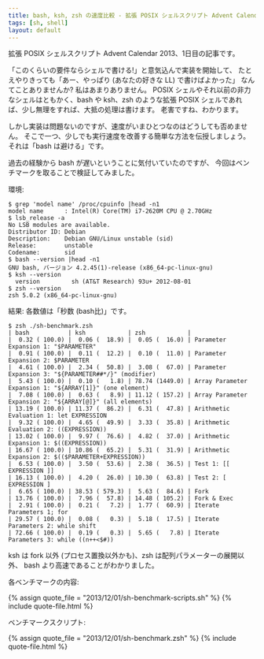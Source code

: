```yaml
---
title: bash, ksh, zsh の速度比較 - 拡張 POSIX シェルスクリプト Advent Calendar 2013
tags: [sh, shell]
layout: default
---
```


拡張 POSIX シェルスクリプト Advent Calendar 2013、1日目の記事です。

「このくらいの要件ならシェルで書ける!」と意気込んで実装を開始して、
たとえやりきっても「あー、やっぱり (あなたの好きな LL) で書けばよかった」
なんてことありませんか? 私はあまりありません。
POSIX シェルやそれ以前の非力なシェルはともかく、bash や ksh、zsh
のような拡張 POSIX シェルであれば、少し無理をすれば、大抵の処理は書けます。
老害ですね、わかります。

しかし実装は問題ないのですが、速度がいまひとつなのはどうしても否めません。
そこで一つ、少しでも実行速度を改善する簡単な方法を伝授しましょう。
それは「bash は避ける」です。

過去の経験から bash が遅いということに気付いていたのですが、
今回はベンチマークを取ることで検証してみました。

環境:

``` console
$ grep 'model name' /proc/cpuinfo |head -n1
model name      : Intel(R) Core(TM) i7-2620M CPU @ 2.70GHz
$ lsb_release -a
No LSB modules are available.
Distributor ID: Debian
Description:    Debian GNU/Linux unstable (sid)
Release:        unstable
Codename:       sid
$ bash --version |head -n1
GNU bash, バージョン 4.2.45(1)-release (x86_64-pc-linux-gnu)
$ ksh --version
  version         sh (AT&T Research) 93u+ 2012-08-01
$ zsh --version
zsh 5.0.2 (x86_64-pc-linux-gnu)
```

結果: 各数値は「秒数 (bash比)」です。

``` console
$ zsh ./sh-benchmark.zsh
| bash           | ksh            | zsh            |
|  0.32 ( 100.0) |  0.06 (  18.9) |  0.05 (  16.0) | Parameter Expansion 1: "$PARAMETER"
|  0.91 ( 100.0) |  0.11 (  12.2) |  0.10 (  11.0) | Parameter Expansion 2: $PARAMETER
|  4.61 ( 100.0) |  2.34 (  50.8) |  3.08 (  67.0) | Parameter Expansion 3: "${PARAMETER##*/}" (modifier)
|  5.43 ( 100.0) |  0.10 (   1.8) | 78.74 (1449.0) | Array Parameter Expansion 1: "${ARRAY[1]}" (one element)
|  7.08 ( 100.0) |  0.63 (   8.9) | 11.12 ( 157.2) | Array Parameter Expansion 2: "${ARRAY[@]}" (all elements)
| 13.19 ( 100.0) | 11.37 (  86.2) |  6.31 (  47.8) | Arithmetic Evaluation 1: let EXPRESSION
|  9.32 ( 100.0) |  4.65 (  49.9) |  3.33 (  35.8) | Arithmetic Evaluation 2: ((EXPRESSION))
| 13.02 ( 100.0) |  9.97 (  76.6) |  4.82 (  37.0) | Arithmetic Expansion 1: $((EXPRESSION))
| 16.67 ( 100.0) | 10.86 (  65.2) |  5.31 (  31.9) | Arithmetic Expansion 2: $(($PARAMETER+EXPRESSION))
|  6.53 ( 100.0) |  3.50 (  53.6) |  2.38 (  36.5) | Test 1: [[ EXPRESSION ]]
| 16.13 ( 100.0) |  4.20 (  26.0) | 10.30 (  63.8) | Test 2: [ EXPRESSION ]
|  6.65 ( 100.0) | 38.53 ( 579.3) |  5.63 (  84.6) | Fork
| 13.76 ( 100.0) |  7.96 (  57.8) | 14.48 ( 105.2) | Fork & Exec
|  2.91 ( 100.0) |  0.21 (   7.2) |  1.77 (  60.9) | Iterate Parameters 1; for
| 29.57 ( 100.0) |  0.08 (   0.3) |  5.18 (  17.5) | Iterate Parameters 2: while shift
| 72.66 ( 100.0) |  0.19 (   0.3) |  5.65 (   7.8) | Iterate Parameters 3: while ((n++<$#))
```

ksh は fork 以外 (プロセス置換以外かも)、zsh は配列パラメーターの展開以外、
bash より高速であることがわかりました。

各ベンチマークの内容:

{% assign quote_file = "2013/12/01/sh-benchmark-scripts.sh" %}
{% include quote-file.html %}

ベンチマークスクリプト:

{% assign quote_file = "2013/12/01/sh-benchmark.zsh" %}
{% include quote-file.html %}

